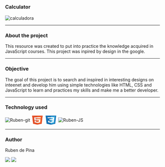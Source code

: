 <h3>Calculator</h3> 
<div style="display: inline_block">
    <img align="center" alt="calculadora" height="230" width="150" src="https://user-images.githubusercontent.com/75695011/177014298-587a459b-19e3-4a78-ba48-d030908a5275.png">
<hr>

<h3>About the project</h3>
<p>This resource was created to put into practice the knowledge acquired in JavaScript courses. This project was inpired by design in the google.</p>   
<hr>

<h3>Objective</h3> 
<p>The goal of this project is to search and inspired in interesting designs on inteenet and develop him using simple technologies like HTML, CSS and JavaScript to learn and practices my skills and make me a better developer.</p>
<hr>

<h3>Technology used</h3>
<p><div style="display: inline_block">
  <img align="center" alt="Ruben-git" height="30" width="40" src="https://cdn.jsdelivr.net/gh/devicons/devicon/icons/git/git-original.svg" />
  <img align="center" alt="Ruben-HTML" height="30" width="40" src="https://raw.githubusercontent.com/devicons/devicon/master/icons/html5/html5-original.svg">
  <img align="center" alt="Ruben-CSS" height="30" width="40" src="https://raw.githubusercontent.com/devicons/devicon/master/icons/css3/css3-original.svg">
  <img align="center" alt="Ruben-JS" height="30" width="40" src="https://cdn.jsdelivr.net/gh/devicons/devicon/icons/javascript/javascript-original.svg">
</div></p>
<hr>

<h3>Author</h3> 
<p>Ruben de Pina</p>
<p><div>
    <a href = "mailto:rubenpina758@gmail.com"><img src="https://img.shields.io/badge/-Gmail-%23333?style=for-the-badge&logo=gmail&logoColor=white" target="_blank"></a>
   <a href="https://www.linkedin.com/in/ruben-pina-3851b4235/" target="_blank"><img src="https://img.shields.io/badge/-LinkedIn-%230077B5?style=for-the-badge&logo=linkedin&logoColor=white" target="_blank"></a> 
</div></p>
